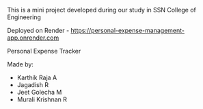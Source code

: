 This is a mini project developed during our study in SSN College of Engineering

Deployed on Render - https://personal-expense-management-app.onrender.com

Personal Expense Tracker

Made by:

-   Karthik Raja A
-   Jagadish R
-   Jeet Golecha M
-   Murali Krishnan R
